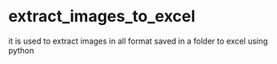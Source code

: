# extract_images_to_excel
it is used to extract images in all format saved in a folder to excel using python 
